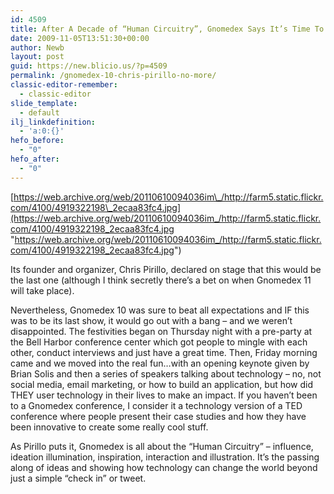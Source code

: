 ```yaml
---
id: 4509
title: After A Decade of “Human Circuitry”, Gnomedex Says It’s Time To Call It Quits
date: 2009-11-05T13:51:30+00:00
author: Newb
layout: post
guid: https://new.blicio.us/?p=4509
permalink: /gnomedex-10-chris-pirillo-no-more/
classic-editor-remember:
  - classic-editor
slide_template:
  - default
ilj_linkdefinition:
  - 'a:0:{}'
hefo_before:
  - "0"
hefo_after:
  - "0"
---
```

[https://web.archive.org/web/20110610094036im\_/http://farm5.static.flickr.com/4100/4919322198\_2ecaa83fc4.jpg](https://web.archive.org/web/20110610094036im_/http://farm5.static.flickr.com/4100/4919322198_2ecaa83fc4.jpg "https://web.archive.org/web/20110610094036im_/http://farm5.static.flickr.com/4100/4919322198_2ecaa83fc4.jpg")

Its founder and organizer, Chris Pirillo, declared on stage that this would be the last one (although I think secretly there’s a bet on when Gnomedex 11 will take place).

Nevertheless, Gnomedex 10 was sure to beat all expectations and IF this was to be its last show, it would go out with a bang – and we weren’t disappointed. The festivities began on Thursday night with a pre-party at the Bell Harbor conference center which got people to mingle with each other, conduct interviews and just have a great time. Then, Friday morning came and we moved into the real fun…with an opening keynote given by Brian Solis and then a series of speakers talking about technology – no, not social media, email marketing, or how to build an application, but how did THEY user technology in their lives to make an impact. If you haven’t been to a Gnomedex conference, I consider it a technology version of a TED conference where people present their case studies and how they have been innovative to create some really cool stuff.

As Pirillo puts it, Gnomedex is all about the “Human Circuitry” – influence, ideation illumination, inspiration, interaction and illustration. It’s the passing along of ideas and showing how technology can change the world beyond just a simple “check in” or tweet.
